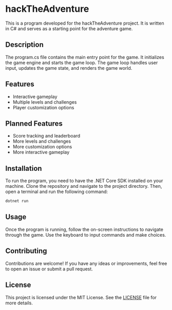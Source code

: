 # hackTheAdventure

This is a program developed for the hackTheAdventure project. It is written in C# and serves as a starting point for the adventure game.

## Description

The program.cs file contains the main entry point for the game. It initializes the game engine and starts the game loop. The game loop handles user input, updates the game state, and renders the game world.

## Features

- Interactive gameplay
- Multiple levels and challenges
- Player customization options

## Planned Features
- Score tracking and leaderboard
- More levels and challenges
- More customization options
- More interactive gameplay

## Installation

To run the program, you need to have the .NET Core SDK installed on your machine. Clone the repository and navigate to the project directory. Then, open a terminal and run the following command:

```bash
dotnet run
```

## Usage

Once the program is running, follow the on-screen instructions to navigate through the game. Use the keyboard to input commands and make choices.

## Contributing

Contributions are welcome! If you have any ideas or improvements, feel free to open an issue or submit a pull request.

## License

This project is licensed under the MIT License. See the [LICENSE](LICENSE) file for more details.
